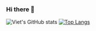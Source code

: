 ### Hi there 👋

![Viet's GitHub stats](https://github-readme-stats.vercel.app/api?username=hoangvietdo&show_icons=true&theme=material-palenight)
[![Top Langs](https://github-readme-stats.vercel.app/api/top-langs/?username=hoangvietdo&theme=material-palenight&langs_count=10&layout=compact&count_private=true)](https://github.com/anuraghazra/github-readme-stats)


<!--
[![Viet's GitHub stats](https://github-readme-stats.vercel.app/api?username=hoangvietdo&count_private=true&show_icons=true&theme=material-palenight)](https://github.com/anuraghazra/github-readme-stats)
-->
<!--
[![Viet's Top Langs](https://github-readme-stats.vercel.app/api/top-langs/?username=hoangvietdo&layout=compact&langs_count=8&theme=dark)](https://github.com/anuraghazra/github-readme-stats)
**hoangvietdo/hoangvietdo** is a ✨ _special_ ✨ repository because its `README.md` (this file) appears on your GitHub profile.

Here are some ideas to get you started:

- 🔭 I’m currently working on ...
- 🌱 I’m currently learning ...
- 👯 I’m looking to collaborate on ...
- 🤔 I’m looking for help with ...
- 💬 Ask me about ...
- 📫 How to reach me: ...
- 😄 Pronouns: ...
- ⚡ Fun fact: ...
-->
